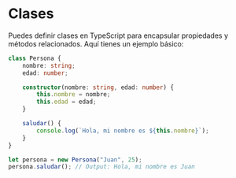 # Clases
Puedes definir clases en TypeScript para encapsular propiedades y métodos relacionados. Aquí tienes un ejemplo básico:
```typescript
class Persona {
    nombre: string;
    edad: number;

    constructor(nombre: string, edad: number) {
        this.nombre = nombre;
        this.edad = edad;
    }

    saludar() {
        console.log(`Hola, mi nombre es ${this.nombre}`);
    }
}

let persona = new Persona("Juan", 25);
persona.saludar(); // Output: Hola, mi nombre es Juan
```